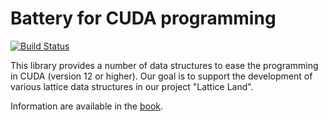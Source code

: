 # Battery for CUDA programming

[![Build Status](https://travis-ci.com/lattice-land/cuda-battery.svg?branch=main)](https://travis-ci.com/lattice-land/cuda-battery)

This library provides a number of data structures to ease the programming in CUDA (version 12 or higher).
Our goal is to support the development of various lattice data structures in our project "Lattice Land".

Information are available in the [book](https://lattice-land.github.io/CUDA-Battery.html).
